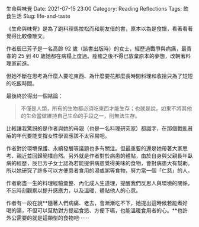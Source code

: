 生命與味覺
Date: 2021-07-15 23:00
Category: Reading Reflections
Tags: 飲食生活
Slug: life-and-taste

《生命與味覺》是為了跑料理馬拉松而和朋友借的書，原本以為是食譜，看著看著覺得比較像散文。

作者辰巳芳子是一名高齡 92 歲（該書出版時）的女士，經歷過戰爭與病痛，最青春的 25 到 40 歲她都在病榻上度過。痊癒之後不得已放棄原本的夢想，改朝著料理家前進。

但她不斷在思考為什麼人要吃東西、為什麼要花那麼長時間料理和收拾只為了短短的吃飯時間。

最後終於得出一個結論：
> 不僅是人類，所有的生物都必須吃東西才能生存；也就是說，如果不將其他的生命當做維持自己生命的手段之一，則無法生存。

比較讓我驚訝的是作者與她的母親（也是一名料理研究家）都識字，在那個戰亂貧瘠的年代要能支撐女性學習應該不太容易吧。

作者對於環境保護、永續發展等議題也多有關注。但最重要的還是她帶著大家思考、親近並回歸簡樸自然。另外就是作者對於病患的體貼，由於自身與父親長年臥病的經歷，辰巳芳子女士認為若能提供病患覺得美味的食物，會對病患大有幫助。所以她研究了許多可以方便患者食用的湯或粥等食物，努力當一個「仁慈」的人。

作者窮盡一生的料理經驗彙整、內化成人生道理，提醒我們反思人與環境的關係，不忘時刻觀察以提升感應力，以及溫暖、體貼他人的心意。

作者有一段在說**隨著人們病痛、老去，會漸漸吃不下，她提出這時候若能煮好喝的湯，不但可以幫助對方提起食慾、方便下嚥，也能溫暖食用者的心。**也許外公需要的就是這類型的食物吧⋯⋯